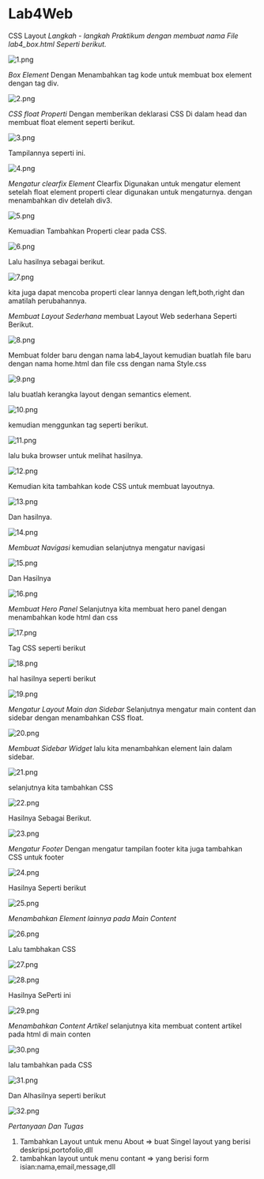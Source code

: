 # Lab4Web
CSS Layout
*Langkah - langkah Praktikum dengan membuat nama File lab4_box.html Seperti berikut.*

![1.png](img/1.png)

*Box Element*
Dengan Menambahkan tag kode untuk membuat box element dengan tag div.

![2.png](img/2.png)

*CSS float Properti*
Dengan memberikan deklarasi CSS Di dalam head dan membuat float element seperti berikut.

![3.png](img/3.png)

Tampilannya seperti ini.

![4.png](img/4.png)

*Mengatur clearfix Element* 
Clearfix Digunakan untuk mengatur element setelah float element properti clear digunakan untuk mengaturnya. dengan menambahkan div detelah div3.

![5.png](img/5.png)

Kemuadian Tambahkan Properti clear pada CSS.

![6.png](img/6.png)

Lalu hasilnya sebagai berikut.

![7.png](img/7.png)

kita juga dapat mencoba properti clear lannya dengan left,both,right dan amatilah perubahannya.

*Membuat Layout Sederhana*
membuat Layout Web sederhana Seperti Berikut.

![8.png](img/8.png)

Membuat folder baru dengan nama lab4_layout kemudian buatlah file baru dengan nama home.html dan file css dengan nama Style.css

![9.png](img/9.png)

lalu buatlah kerangka layout dengan semantics element.

![10.png](img/10.png)

kemudian menggunkan tag seperti berikut.

![11.png](img/11.png)

lalu buka browser untuk melihat hasilnya.

![12.png](img/12.png)

Kemudian kita tambahkan kode CSS untuk membuat layoutnya.

![13.png](img/13.png)

Dan hasilnya.

![14.png](img/14.png)

*Membuat Navigasi*
kemudian selanjutnya mengatur navigasi

![15.png](img/15.png)

Dan Hasilnya 

![16.png](img/16.png)

*Membuat Hero Panel*
Selanjutnya kita membuat hero panel dengan menambahkan kode html dan css

![17.png](img/17.png)

Tag CSS seperti berikut

![18.png](img/18.png)

hal hasilnya seperti berikut

![19.png](img/19.png)

*Mengatur Layout Main dan Sidebar*
Selanjutnya mengatur main content dan sidebar dengan menambahkan CSS float.

![20.png](img/20.png)

*Membuat Sidebar Widget*
lalu kita menambahkan element lain dalam sidebar.

![21.png](img/21.png)

selanjutnya kita tambahkan CSS

![22.png](img/22.png)

Hasilnya Sebagai Berikut.

![23.png](img/23.png)

*Mengatur Footer*
Dengan mengatur tampilan footer kita juga tambahkan CSS untuk footer

![24.png](img/24.png)

Hasilnya Seperti berikut

![25.png](img/25.png)

*Menambahkan Element lainnya pada Main Content*

![26.png](img/26.png)

Lalu tambhakan CSS

![27.png](img/27.png)

![28.png](img/28.png)

Hasilnya SePerti ini

![29.png](img/29.png)

*Menambahkan Content Artikel*
selanjutnya kita membuat content artikel pada html di main conten

![30.png](img/30.png)

lalu tambahkan pada CSS

![31.png](img/31.png)

Dan Alhasilnya seperti berikut

![32.png](img/32.png)


*Pertanyaan Dan Tugas*
1. Tambahkan Layout untuk menu About => buat Singel layout yang berisi deskripsi,portofolio,dll
2. tambahkan layout untuk menu contant => yang berisi form isian:nama,email,message,dll











